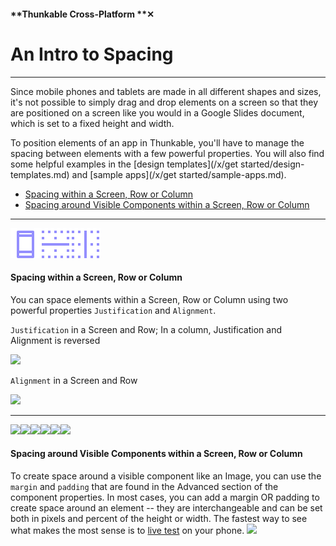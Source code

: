 #### **Thunkable Cross-Platform **✕

# An Intro to Spacing

---

Since mobile phones and tablets are made in all different shapes and sizes, it's not possible to simply drag and drop elements on a screen so that they are positioned on a screen like you would in a Google Slides document, which is set to a fixed height and width.

To position elements of an app in Thunkable, you'll have to manage the spacing between elements with a few powerful properties. You will also find some helpful examples in the [design templates](/x/get started/design-templates.md) and [sample apps](/x/get started/sample-apps.md).

* [Spacing within a Screen, Row or Column](#spacing-within-a-screen-row-or-column)
* [Spacing around Visible Components within a Screen, Row or Column](#spacing-around-visible-components-within-a-screen-row-or-column)

---

![](/assets/iOSviewIconScreen.png)![](/assets/iOSviewIconRow.png)![](/assets/iOSviewIconCloumn.png)

#### Spacing within a Screen, Row or Column

You can space elements within a Screen, Row or Column using two powerful properties `Justification` and `Alignment`.

`Justification` in a Screen and Row; In a column, Justification and Alignment is reversed

![](/assets/spacing-✕-fig-1.png)

`Alignment` in a Screen and Row

![](/assets/spacing-✕-fig-2.png)

---

![](blob:https://legacy.gitbook.com/4099f622-4cd2-4244-bd4c-80afd170c746)![](blob:https://legacy.gitbook.com/ce335df9-b7c2-498c-87a3-b8f464d8622b)![](blob:https://legacy.gitbook.com/a7daacc3-e452-4a34-81eb-9c4b160f748c)![](blob:https://legacy.gitbook.com/742c8dc2-6d2a-4677-9eec-a7fa9334d410)![](blob:https://legacy.gitbook.com/c30087c7-706d-4cda-9aee-0678cca13230)![](blob:https://legacy.gitbook.com/2a94a8e6-5259-477c-8a76-8eff9f82378a)

#### Spacing around Visible Components within a Screen, Row or Column

To create space around a visible component like an Image, you can use the `margin` and `padding` that are found in the Advanced section of the component properties. In most cases, you can add a margin OR padding to create space around an element -- they are interchangeable and can be set both in pixels and percent of the height or width. The fastest way to see what makes the most sense is to [live test](/x/3-live-test.md) on your phone. ![](/assets/spacing-✕-fig-3.png)

